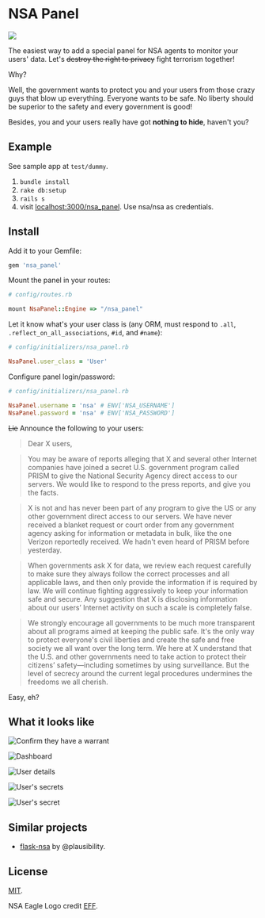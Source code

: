 # NSA Panel

![](nsa-eagle.png)

The easiest way to add a special panel for NSA agents to monitor your
users' data. Let's ~~destroy the right to privacy~~ fight terrorism together!

Why?

Well, the government wants to protect you and your users from those
crazy guys that blow up everything. Everyone wants to be safe. No liberty
should be superior to the safety and every government is good!

Besides, you and your users really have got **nothing to hide**, haven't you?

## Example

See sample app at `test/dummy`.

1. `bundle install`
2. `rake db:setup`
3. `rails s`
4. visit [localhost:3000/nsa_panel](http://localhost:3000/nsa_panel).
   Use nsa/nsa as credentials.

## Install

Add it to your Gemfile:

```ruby
gem 'nsa_panel'
```

Mount the panel in your routes:

```ruby
# config/routes.rb

mount NsaPanel::Engine => "/nsa_panel"
```

Let it know what's your user class is
(any ORM, must respond to `.all`, `.reflect_on_all_associations`, `#id`, and `#name`):

```ruby
# config/initializers/nsa_panel.rb

NsaPanel.user_class = 'User'
```

Configure panel login/password:

```ruby
# config/initializers/nsa_panel.rb

NsaPanel.username = 'nsa' # ENV['NSA_USERNAME']
NsaPanel.password = 'nsa' # ENV['NSA_PASSWORD']
```

~~Lie~~ Announce the following to your users:

> Dear X users, 

> You may be aware of reports alleging that X and several other Internet
> companies have joined a secret U.S. government program called PRISM to
> give the National Security Agency direct access to our servers. We would
> like to respond to the press reports, and give you the facts. 

> X is not and has never been part of any program to give the US or any
> other government direct access to our servers. We have never received a
> blanket request or court order from any government agency asking for
> information or metadata in bulk, like the one Verizon reportedly
> received. We hadn't even heard of PRISM before yesterday. 

> When governments ask X for data, we review each request carefully to
> make sure they always follow the correct processes and all applicable
> laws, and then only provide the information if is required by law. We
> will continue fighting aggressively to keep your information safe and
> secure. Any suggestion that X is disclosing information about our users’
> Internet activity on such a scale is completely false. 

> We strongly encourage all governments to be much more transparent about
> all programs aimed at keeping the public safe. It's the only way to
> protect everyone's civil liberties and create the safe and free society
> we all want over the long term. We here at X understand that the U.S.
> and other governments need to take action to protect their citizens’
> safety—including sometimes by using surveillance. But the level of
> secrecy around the current legal procedures undermines the freedoms we
> all cherish.

Easy, eh?

## What it looks like

![Confirm they have a warrant](0-confirm-warrant.png)

![Dashboard](1-dashboard.png)

![User details](2-user-details.png)

![User's secrets](3-users-secrets.png)

![User's secret](4-users-secret.png)

## Similar projects

* [flask-nsa](https://github.com/plausibility/flask-nsa) by @plausibility.

## License

[MIT](MIT-LICENSE).

NSA Eagle Logo credit [EFF](https://www.eff.org/pages/eff-nsa-graphics).
